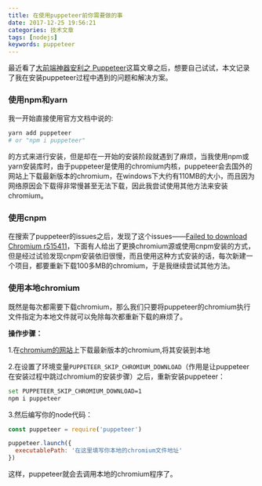 ```yaml
---
title: 在使用puppeteer前你需要做的事
date: 2017-12-25 19:56:21
categories: 技术文章
tags: [nodejs]
keywords: puppeteer
---
```


最近看了[大前端神器安利之 Puppeteer](https://jeffjade.com/2017/12/17/134-kinds-of-toss-using-puppeteer/)这篇文章之后，想要自己试试，本文记录了我在安装puppeteer过程中遇到的问题和解决方案。

<!-- more -->

### 使用npm和yarn ###

我一开始直接使用官方文档中说的:

```bash
yarn add puppeteer
# or "npm i puppeteer"
```

的方式来进行安装，但是却在一开始的安装阶段就遇到了麻烦，当我使用npm或yarn安装库时，由于puppeteer是使用的chromium内核，puppeteer会去国外的网站上下载最新版本的chromium，在windows下大约有110MB的大小，而且因为网络原因会下载得非常慢甚至无法下载，因此我尝试使用其他方法来安装chromium。

### 使用cnpm ###

在搜索了puppeteer的issues之后，发现了这个issues——[Failed to download Chromium r515411](https://github.com/GoogleChrome/puppeteer/issues/1597)，下面有人给出了更换chromium源或使用cnpm安装的方式，但是经过试验发现cnpm安装依旧很慢，而且使用这种方式安装的话，每次新建一个项目，都要重新下载100多MB的chromium，于是我继续尝试其他方法。

### 使用本地chromium ###

既然是每次都需要下载chromium，那么我们只要将puppeteer的chromium执行文件指定为本地文件就可以免除每次都重新下载的麻烦了。

**操作步骤：**

1.在[chromium的网站](https://www.chromium.org/getting-involved/download-chromium)上下载最新版本的chromium,将其安装到本地

2.在设置了环境变量`PUPPETEER_SKIP_CHROMIUM_DOWNLOAD`（作用是让puppeteer在安装过程中跳过chromium的安装步骤）之后，重新安装puppeteer：

```bash
set PUPPETEER_SKIP_CHROMIUM_DOWNLOAD=1
npm i puppeteer
```

3.然后编写你的node代码：

```js
const puppeteer = require('puppeteer')

puppeteer.launch({
  executablePath: '在这里填写你本地的chromium文件地址'
})
```

这样，puppeteer就会去调用本地的chromium程序了。
